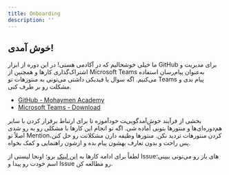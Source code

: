 ```yaml
---
title: Onboarding
description: ''
---
```


## خوش آمدی!

ما خیلی خوشحالیم که در آکادمی هستی!
در این دوره از ابزار GitHub برای مدیریت و اشتراک‌گذاری کار‌ها
و همچنین از Microsoft Teams به‌عنوان پیام‌رسان استفاده می‌کنیم.
اگه سوال یا فیدبکی داشتی می‌تونی به منتورهات تو Teams پیام بدی و مشکلت رو بر طرف کنی.

-   [GitHub - Mohaymen Academy](https://github.com/Mohaymen-Academy/)
-   [Microsoft Teams - Download](https://www.microsoft.com/en-ww/microsoft-teams/download-app)

بخشی از فرآیند خوش‌آمدگویی‌‍ت خودآموزه تا برای ارتباط برقرار کردن با سایر هم‌دوره‌ای‌ها و منتور‌ها بتونی آماده شی.
اگه تو انجام این کارها با مشکلی رو به رو شدی اصلاً تو Mentionکردن
منتورهات تردید نکن. منتورها وظیفه دارن مشکلاتت رو حل کنن، پس راحت و بدون تعارف بهشون پیام بده و ازشون
راهنمایی و کمک بخواه.

لطفاً برای ادامه کارها به
[این لینک](https://github.com/Mohaymen-Academy/intern-issues/issues)
برو؛
اونجا لیستی از Issueهای باز رو می‌تونی ببینی؛
اسم خودت رو پیدا و Issue رو مطالعه کن.
